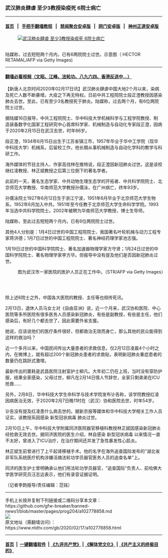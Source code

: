 ### 武汉肺炎肆虐 至少3教授染疫死 6院士病亡
------------------------

#### [首页](https://github.com/gfw-breaker/banned-news1/blob/master/README.md) &nbsp;&nbsp;|&nbsp;&nbsp; [手把手翻墙教程](https://github.com/gfw-breaker/guides/wiki) &nbsp;&nbsp;|&nbsp;&nbsp; [禁闻聚合安卓版](https://github.com/gfw-breaker/bn-android) &nbsp;&nbsp;|&nbsp;&nbsp; [网门安卓版](https://github.com/oGate2/oGate) &nbsp;&nbsp;|&nbsp;&nbsp; [神州正道安卓版](https://github.com/SzzdOgate/update) 



<div><div class="featured_image">
 <a href="https://i.ntdtv.com/assets/uploads/2020/02/GettyImages-1196130121.jpg" target="_blank">
  <figure>
   <img alt="武汉肺炎肆虐 至少3教授染疫死 6院士病亡" src="https://i.ntdtv.com/assets/uploads/2020/02/GettyImages-1196130121-800x450.jpg"/>
  </figure><br/>
 </a>
 <span class="caption">
  陆媒称，过去短短两个月内，已有6两院院士过世。示意图（ HECTOR RETAMAL/AFP via Getty Images)
 </span>
</div>
</div><hr/>

#### [翻墙必看视频（文昭、江峰、法轮功、八九六四、香港反送中...）](https://github.com/gfw-breaker/banned-news1/blob/master/pages/link3.md)

<div><div class="post_content" itemprop="articleBody">
 <p>
  【新唐人北京时间2020年02月17日讯】武汉肺炎肆虐中国大地2个月以来，染病及死亡人数不断暴增。大疫之下再无特权。日前中共工程院院士段正澄教授因感染肺炎去世。至此，已有至少3名教授死于肺炎。陆媒称，过去两个月，有6位两院院士过世。
 </p>
 <p>
  据陆媒16日报导，中共工程院院士、华中科技大学机械科学与工程学院教授、制造装备数字化国家工程研究中心首席科学家、机械制造与自动化专家段正澄，因病于2020年2月15日在武汉去世，时年86岁。
 </p>
 <p>
  段正澄，1934年6月15日出生于江苏省镇江市，1957年毕业于华中工学院（现华中科技大学）机械系，后留校工作，他长期从事机械制造与自动化学科的教学与科研工作。
 </p>
 <p>
  海外媒体的节目主持人、作家高伐林在推特说，段正澄因新冠肺炎过世。这是该校继红凌教授、林正斌教授之后第三位倒下的著名学者。
 </p>
 <p>
  此前的一天，著名生态学家、中共动物生理生态学的开拓者、中共科学院院士、北京师范大学教授、华南师范大学教授孙儒泳，在广州病亡，终年93岁。
 </p>
 <p>
  孙儒泳院士1927年6月12日生于浙江宁波，1951年6月毕业于北京师范大学生物系，1952年6月加入中共。1951年至今任教于北京师范大学生命科学学院。1993年当选中共科学院院士。2002年被聘为华南师范大学教授，博士生导师。
 </p>
 <p>
  陆媒称，至此过去短短两个月内，已有6位两院院士过世。
 </p>
 <p>
  其他4人分别是：1月4日过世的中国工程院院士、我国著名叶轮机械与动力工程专家蒋洪德；1月7日过世的中国工程院院士、著名神经药理学家池志强。
 </p>
 <p>
  1月19日过世的中国科学院院士、著名加速器物理学家方守贤；1月24日过世的中国科学院院士、著名物理学家李方华。但报导中没有提及他们是否因新冠肺炎过世。
 </p>
 <figure class="wp-caption alignnone" id="attachment_102774269" style="width: 600px">
  <ok href="https://i.ntdtv.com/assets/uploads/2020/02/GettyImages-1197635734-1.jpg">
   <img alt="" class="size-medium wp-image-102774269" src="https://i.ntdtv.com/assets/uploads/2020/02/GettyImages-1197635734-1-600x338.jpg"/>
  </ok>
  <br/><figcaption class="wp-caption-text">
   图为武汉市一家医院的医护人员正在工作中。（STR/AFP via Getty Images）
  </figcaption><br/>
 </figure><br/>
 <p>
  除上述6院士之外，中国各大医院的教授、主任等也频传死讯。
 </p>
 <p>
  2月13日，退休人员马女士对《自由亚洲》说，近一个月来，武汉协和医院、中心医院等多所医院有很多医务人员感染新冠肺炎，有些是副教授，有些是主任，他们感染后，有好几个都去世了，因此需要外省支援。
 </p>
 <p>
  她说，应该说他们的医疗条件很好，但都救治无效而身亡，那么其他的民众能得到这样的救治吗？
 </p>
 <p>
  近一个多月以来，中国民间传出大量患者的求救信息，仅2月12日凌晨4个小时之内，在微博上，就有超过200个新冠肺炎患者的求救贴，表明新冠肺炎重症患者的数量仍在跳跃式激增。
 </p>
 <p>
  最新传出的噩耗是武昌医院注射室护士柳凡。大年初二仍在上班，当时没有穿防护服，结果全家感染，父母过世，柳凡在2月14日情人节辞世，全家只剩弟弟在ICU抢救……
 </p>
 <p>
  另外，2月8日，华中科技大学生命科学与技术学院发布讣告称，该学院教授红凌因病医治无效，于2020年2月7日晚11时在（武汉）协和医院去世，时年54岁。
 </p>
 <p>
  讣告没有提及红凌患什么病去世的。据新京报等媒体和华中科技大学相关工作人员证实，该教授系因感染
  <ok href="https://www.ntdtv.com/gb/新型冠状病毒.htm">
   新型冠状病毒
  </ok>
  肺炎过世。
 </p>
 <p>
  2月10日上午，华中科技大学附属同济医院器官移植科教授林正斌因感染新冠肺炎经抢救无效去世。据同济医院的医生介绍，林自感染
  <ok href="https://www.ntdtv.com/gb/新型冠状病毒.htm">
   新型冠状病毒
  </ok>
  以来情况一直不太好，曾进入了ICU治疗，在治疗期间还并发了急性暴发性心肌炎。
 </p>
 <p>
  林正斌生前曾进行了上千起肾移植手术。他的名字在海外追查国际发布的“湖北省非军队系统医疗机构涉嫌活摘法轮功学员器官医务人员的追查名单”上。
 </p>
 <p>
  同济的医生护士曾明确承认他们用法轮功学员器官，“追查国际”负责人、前哈佛大学医学研究员汪志远表示，他们有录音证据证明。
 </p>
 <p>
  （记者李韵报导/责任编辑：范铭）
 </p>
 <div class="single_ad">
 </div>
</div>
</div>
<hr/>
手机上长按并复制下列链接或二维码分享本文章：<br/>
https://github.com/gfw-breaker/banned-news1/blob/master/pages/prog204/a102778858.md <br/>
<a href='https://github.com/gfw-breaker/banned-news1/blob/master/pages/prog204/a102778858.md'><img src='https://github.com/gfw-breaker/banned-news1/blob/master/pages/prog204/a102778858.md.png'/></a> <br/>
原文地址（需翻墙访问）：https://www.ntdtv.com/gb/2020/02/17/a102778858.html


------------------------
#### [首页](https://github.com/gfw-breaker/banned-news1/blob/master/README.md) &nbsp;|&nbsp; [一键翻墙软件](https://github.com/gfw-breaker/nogfw/blob/master/README.md) &nbsp;| [《九评共产党》](https://github.com/gfw-breaker/9ping.md/blob/master/README.md#九评之一评共产党是什么) | [《解体党文化》](https://github.com/gfw-breaker/jtdwh.md/blob/master/README.md) | [《共产主义的终极目的》](https://github.com/gfw-breaker/gczydzjmd.md/blob/master/README.md)


<img src='http://gfw-breaker.win/banned-news/pages/prog204/a102778858.md' width='0px' height='0px'/>